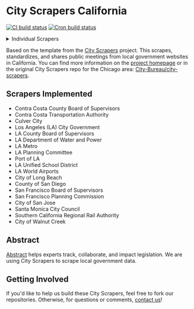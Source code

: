 # City Scrapers California

[![CI build status](https://github.com/washabstract/city-scrapers-ca/workflows/CI/badge.svg)](https://github.com/washabstract/city-scrapers-ca/actions?query=workflow%3ACI)
[![Cron build status](https://github.com/washabstract/city-scrapers-ca/workflows/Cron/badge.svg)](https://github.com/washabstract/city-scrapers-ca/actions?query=workflow%3ACron)

<details><summary>Individual Scrapers</summary>

[![Scrape CC County BOS](https://github.com/washabstract/city-scrapers-ca/actions/workflows/cc_county_bos.yml/badge.svg)](https://github.com/washabstract/city-scrapers-ca/actions/workflows/cc_county_bos.yml)
[![Scrape CCTA](https://github.com/washabstract/city-scrapers-ca/actions/workflows/ccta.yml/badge.svg)](https://github.com/washabstract/city-scrapers-ca/actions/workflows/ccta.yml)
[![Scrape City of Long Beach](https://github.com/washabstract/city-scrapers-ca/actions/workflows/long_beach.yml/badge.svg)](https://github.com/washabstract/city-scrapers-ca/actions/workflows/long_beach.yml)
[![Scrape County of San Diego](https://github.com/washabstract/city-scrapers-ca/actions/workflows/san_diego_county.yml/badge.svg)](https://github.com/washabstract/city-scrapers-ca/actions/workflows/san_diego_county.yml)
[![Scrape Culver City](https://github.com/washabstract/city-scrapers-ca/actions/workflows/culver_city.yml/badge.svg)](https://github.com/washabstract/city-scrapers-ca/actions/workflows/culver_city.yml)
[![Scrape LA City Government](https://github.com/washabstract/city-scrapers-ca/actions/workflows/la_city_government.yml/badge.svg)](https://github.com/washabstract/city-scrapers-ca/actions/workflows/la_city_government.yml)
[![Scrape LA County BOS](https://github.com/washabstract/city-scrapers-ca/actions/workflows/la_county_bos.yml/badge.svg)](https://github.com/washabstract/city-scrapers-ca/actions/workflows/la_county_bos.yml)
[![Scrape LA DWP](https://github.com/washabstract/city-scrapers-ca/actions/workflows/ladwp.yml/badge.svg)](https://github.com/washabstract/city-scrapers-ca/actions/workflows/ladwp.yml)
[![Scrape LA Metro](https://github.com/washabstract/city-scrapers-ca/actions/workflows/la_metro_leg.yml/badge.svg)](https://github.com/washabstract/city-scrapers-ca/actions/workflows/la_metro_leg.yml)
[![Scrape LA Planning Commission](https://github.com/washabstract/city-scrapers-ca/actions/workflows/la_planning.yml/badge.svg)](https://github.com/washabstract/city-scrapers-ca/actions/workflows/la_planning.yml)
[![Scrape LA USD](https://github.com/washabstract/city-scrapers-ca/actions/workflows/lausd.yml/badge.svg)](https://github.com/washabstract/city-scrapers-ca/actions/workflows/lausd.yml)
[![Scrape LA World Airports](https://github.com/washabstract/city-scrapers-ca/actions/workflows/lawa.yml/badge.svg)](https://github.com/washabstract/city-scrapers-ca/actions/workflows/lawa.yml)
[![Scrape Metrolink](https://github.com/washabstract/city-scrapers-ca/actions/workflows/metrolink.yml/badge.svg)](https://github.com/washabstract/city-scrapers-ca/actions/workflows/metrolink.yml)
[![Scrape Port of LA](https://github.com/washabstract/city-scrapers-ca/actions/workflows/la_port.yml/badge.svg)](https://github.com/washabstract/city-scrapers-ca/actions/workflows/la_port.yml)
[![Scrape SF Planning Commission](https://github.com/washabstract/city-scrapers-ca/actions/workflows/sf_planning.yml/badge.svg)](https://github.com/washabstract/city-scrapers-ca/actions/workflows/sf_planning.yml)
[![Scrape San Francisco Board of Supervisors](https://github.com/washabstract/city-scrapers-ca/actions/workflows/sf_bos.yml/badge.svg)](https://github.com/washabstract/city-scrapers-ca/actions/workflows/sf_bos.yml)
[![Scrape San Jose](https://github.com/washabstract/city-scrapers-ca/actions/workflows/san_jose_leg.yml/badge.svg)](https://github.com/washabstract/city-scrapers-ca/actions/workflows/san_jose_leg.yml)
[![Scrape Walnut Creek](https://github.com/washabstract/city-scrapers-ca/actions/workflows/walnut_creek.yml/badge.svg)](https://github.com/washabstract/city-scrapers-ca/actions/workflows/walnut_creek.yml)
[![Scrape West Hollywood](https://github.com/washabstract/city-scrapers-ca/actions/workflows/west_hollywood.yml/badge.svg)](https://github.com/washabstract/city-scrapers-ca/actions/workflows/west_hollywood.yml)

</details>

Based on the template from the [City Scrapers](https://cityscrapers.org/) project. This scrapes, standardizes, and shares public meetings from local government websites in California. You can find more information on the [project homepage](https://cityscrapers.org/) or in the original City Scrapers repo for the Chicago area: [City-Bureau/city-scrapers](https://github.com/City-Bureau/city-scrapers).

## Scrapers Implemented

* Contra Costa County Board of Supervisors
* Contra Costa Transportation Authority
* Culver City
* Los Angeles (LA) City Government
* LA County Board of Supervisors
* LA Department of Water and Power
* LA Metro
* LA Planning Committee
* Port of LA
* LA Unified School District
* LA World Airports
* City of Long Beach
* County of San Diego
* San Francisco Board of Supervisors
* San Francisco Planning Commission
* City of San Jose
* Santa Monica City Council
* Southern California Regional Rail Authority
* City of Walnut Creek

## Abstract

[Abstract](https://abstract.us) helps experts track, collaborate, and impact legislation. We are using City Scrapers to scrape local government data.

## Getting Involved

If you'd like to help us build these City Scrapers, feel free to fork our repositories. Otherwise, for questions or comments, [contact us](mailto:hey@abstract.us)!
